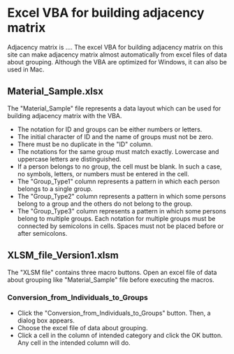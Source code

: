 # Excel VBA for building adjacency matrix
Adjacency matrix is .... The excel VBA for building adjacency matrix on this site can make adjacency matrix almost automatically from excel files of data about grouping. Although the VBA are optimized for Windows, it can also be used in Mac.

## Material_Sample.xlsx  
The "Material_Sample" file represents a data layout which can be used for building adjacency matrix with the VBA.
- The notation for ID and groups can be either numbers or letters.  
- The initial character of ID and the name of groups must not be zero.  
- There must be no duplicate in the "ID" column.  
- The notations for the same group must match exactly. Lowercase and uppercase letters are distinguished.
- If a person belongs to no group, the cell must be blank. In such a case, no symbols, letters, or numbers must be entered in the cell.
- The "Group_Type1" column represents a pattern in which each person belongs to a single group.
- The "Group_Type2" column represents a pattern in which some persons belong to a group and the others do not belong to the group.
- The "Group_Type3" column represents a pattern in which some persons belong to multiple groups. Each notation for multiple groups must be connected by semicolons in cells. Spaces must not be placed before or after semicolons.

## XLSM_file_Version1.xlsm  
The "XLSM file" contains three macro buttons. Open an excel file of data about grouping like "Material_Sample" file before executing the macros.
### Conversion_from_Individuals_to_Groups
- Click the "Conversion_from_Individuals_to_Groups" button. Then, a dialog box appears.
- Choose the excel file of data about grouping.
- Click a cell in the column of intended category and click the OK button. Any cell in the intended column will do.

